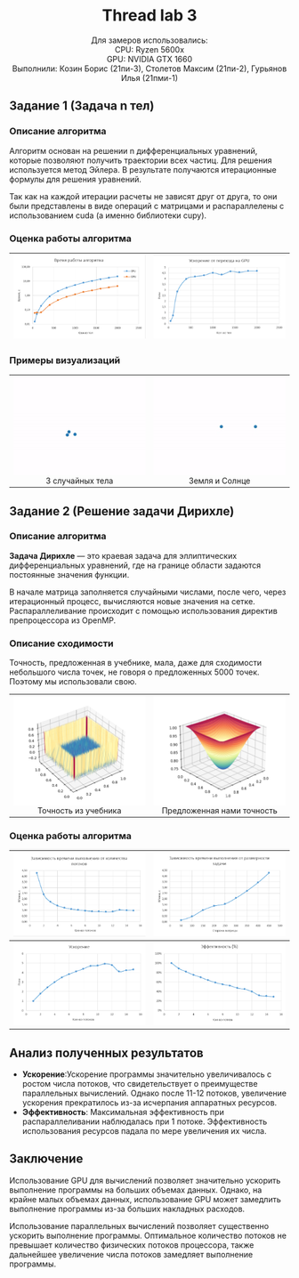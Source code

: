 <h1 align="center">
Thread lab 3
</h1>

<div align="center">
Для замеров использовались:<br>
CPU: Ryzen 5600x<br>
GPU: NVIDIA GTX 1660<br>
Выполнили: Козин Борис (21пи-3), Столетов Максим (21пи-2), Гурьянов Илья (21пми-1)
</div>

## Задание 1 (Задача n тел)

### Описание алгоритма

Алгоритм основан на решении n дифференциальных уравнений, которые позволяют получить траектории всех частиц. Для
решения используется метод Эйлера. В результате получаются итерационные формулы для решения уравнений.

Так как на каждой итерации расчеты не зависят друг от друга, то они были представлены в виде операций с матрицами и
распараллелены с использованием cuda (а именно библиотеки cupy).

### Оценка работы алгоритма

| ![](res/Screenshot_1.png) | ![](res/Screenshot_2.png) |
|:-------------------------:|:-------------------------:|

### Примеры визуализаций

<!-- prettier-ignore-start -->
<!-- markdownlint-disable -->
<table>
  <tbody>
    <tr>
      <td align="center" valign="top" width="50%">
        <div style="display: flex; flex-direction: column; align-items: center;">
          <img src="res/3%20body.gif" alt="3 случайных тела" style="width: 100%; height: auto;"/>
          <figcaption>3 случайных тела</figcaption>
        </div>
      </td>
      <td align="center" valign="top" width="50%">
        <div style="display: flex; flex-direction: column; align-items: center;">
          <img src="res/earth_sun.gif" alt="Земля и Солнце" style="width: 100%; height: auto;"/>
          <figcaption>Земля и Солнце</figcaption>
        </div>
      </td>
    </tr>
  </tbody>
</table>
<!-- markdownlint-restore -->
<!-- prettier-ignore-end -->

## Задание 2 (Решение задачи Дирихле)

### Описание алгоритма

**Задача Дирихле** — это краевая задача для эллиптических дифференциальных уравнений, где на границе области
задаются постоянные значения функции.

В начале матрица заполняется случайными числами, после чего, через итерационный процесс, вычисляются новые значения на
сетке. Распараллеливание происходит с помощью использования директив препроцессора из OpenMP.

### Описание сходимости

Точность, предложенная в учебнике, мала, даже для сходимости небольшого числа точек, не говоря о
предложенных 5000 точек. Поэтому мы использовали свою.

<!-- prettier-ignore-start -->
<!-- markdownlint-disable -->
<table>
  <tbody>
    <tr>
      <td align="center" valign="top" width="50%">
        <div style="display: flex; flex-direction: column; align-items: center;">
          <img src="res/Screenshot_17.png" alt="Точность из учебника" style="width: 100%; height: auto;"/>
          <figcaption>Точность из учебника</figcaption>
        </div>
      </td>
      <td align="center" valign="top" width="50%">
        <div style="display: flex; flex-direction: column; align-items: center;">
          <img src="res/Screenshot_18.png" alt="Предложенная нами точность" style="width: 100%; height: auto;"/>
          <figcaption>Предложенная нами точность</figcaption>
        </div>
      </td>
    </tr>
  </tbody>
</table>
<!-- markdownlint-restore -->
<!-- prettier-ignore-end -->

### Оценка работы алгоритма

| ![](res/Screenshot_24.png) | ![](res/Screenshot_25.png) |
|:--------------------------:|:--------------------------:|
| ![](res/Screenshot_26.png) | ![](res/Screenshot_27.png) |

## Анализ полученных результатов

* **Ускорение**:Ускорение программы значительно увеличивалось с ростом числа потоков, что свидетельствует о
  преимуществе параллельных вычислений. Однако после 11-12 потоков, увеличение ускорения прекратилось из-за исчерпания
  аппаратных ресурсов.
* **Эффективность**: Максимальная эффективность при распараллеливании наблюдалась при 1 потоке. Эффективность
  использования ресурсов падала по мере увеличения их числа.

## Заключение

Использование GPU для вычислений позволяет значительно ускорить выполнение программы на больших объемах данных. Однако,
на крайне малых объемах данных, использование GPU может замедлить выполнение программы из-за больших накладных расходов.

Использование параллельных вычислений позволяет существенно ускорить выполнение программы. Оптимальное количество
потоков не превышает количество физических потоков процессора, также дальнейшее увеличение числа потоков замедляет
выполнение программы.